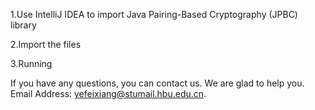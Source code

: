 1.Use IntelliJ IDEA to import Java Pairing-Based Cryptography (JPBC) library

2.Import the files

3.Running

If you have any questions, you can contact us. We are glad to help you. Email Address: yefeixiang@stumail.hbu.edu.cn.

